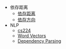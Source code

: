 
- 依存距离
    - [依存距离](dependencyDistance/dependencyDistance.md)
    - [依存方向](dependencyDirection/dependencyDirection.md)
- NLP
    - [cs224](NLP/cs224.md)
    - [Word Vectors](NLP/WordVectors.md)
    - [Dependency Parsing](NLP/DependencyParsing.md)
